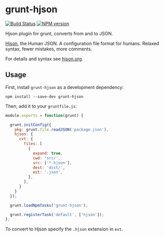 # grunt-hjson

[![Build Status](https://img.shields.io/travis/laktak/grunt-hjson.svg?style=flat-square)](http://travis-ci.org/laktak/grunt-hjson)
[![NPM version](https://img.shields.io/npm/v/grunt-hjson.svg?style=flat-square)](http://www.npmjs.com/package/grunt-hjson)

Hjson plugin for grunt, converts from and to JSON.

[Hjson](http://hjson.org), the Human JSON. A configuration file format for humans. Relaxed syntax, fewer mistakes, more comments.

For details and syntax see [hjson.org](http://hjson.org).

## Usage

First, install `grunt-hjson` as a development dependency:

```shell
npm install --save-dev grunt-hjson
```

Then, add it to your `gruntfile.js`:

```javascript
module.exports = function(grunt) {

  grunt.initConfig({
    pkg: grunt.file.readJSON('package.json'),
    hjson: {
      cvt: {
        files: [
          {
            expand: true,
            cwd: 'src/',
            src: ['*.hjson'],
            dest: 'dist/',
            ext: '.json',
          },
        ],
      }
    }
  });

  grunt.loadNpmTasks('grunt-hjson');

  grunt.registerTask('default', ['hjson']);
};
```

To convert to Hjson specify the `.hjson` extension in `ext`.
